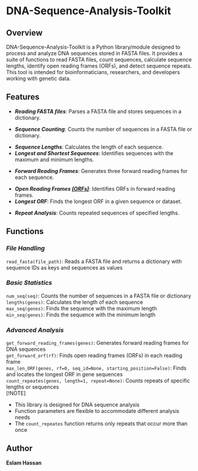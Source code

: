 # DNA-Sequence-Analysis-Toolkit

## Overview
DNA-Sequence-Analysis-Toolkit is a Python library/module designed to process and analyze DNA sequences stored in FASTA files. It provides a suite of functions to read FASTA files, count sequences, calculate sequence lengths, identify open reading frames (ORFs), and detect sequence repeats. This tool is intended for bioinformaticians, researchers, and developers working with genetic data.

## Features
* ***Reading FASTA files***: Parses a FASTA file and stores sequences in a dictionary.<br/>
+ ***Sequence Counting***: Counts the number of sequences in a FASTA file or dictionary.<br/>
- ***Sequence Lengths***: Calculates the length of each sequence.<br/>
- ***Longest and Shortest Sequences***: Identifies sequences with the maximum and minimum lengths.<br/>
+ ***Forward Reading Frames***: Generates three forward reading frames for each sequence.<br/>
* ***Open Reading Frames <ins>(ORFs)</ind>***: Identifies ORFs in forward reading frames.<br/>
* ***Longest ORF***: Finds the longest ORF in a given sequence or dataset.<br/>
- ***Repeat Analysis***: Counts repeated sequences of specified lengths.<br/>

## Functions
### ***File Handling***<br/>
`read_fasta(file_path)`: Reads a FASTA file and returns a dictionary with sequence IDs as keys and sequences as values

### ***Basic Statistics***<br/>
`num_seq(seq)`: Counts the number of sequences in a FASTA file or dictionary<br/>
`lengths(genes)`: Calculates the length of each sequence<br/>
`max_seq(genes)`: Finds the sequence with the maximum length<br/>
`min_seq(genes)`: Finds the sequence with the minimum length<br/>
### ***Advanced Analysis***<br/>
`get_forward_reading_frames(genes)`: Generates forward reading frames for DNA sequences<br/>
`get_forward_orf(rf)`: Finds open reading frames (ORFs) in each reading frame<br/>
`max_len_ORF(genes, rf=0, seq_id=None, starting_position=False)`: Finds and locates the longest ORF in gene sequences<br/>
`count_repeates(genes, length=1, repeat=None)`: Counts repeats of specific lengths or sequences<br/>
[!NOTE]
* This library is designed for DNA sequence analysis<br/>
* Function parameters are flexible to accommodate different analysis needs<br/>
* The `count_repeates` function returns only repeats that occur more than once<br/>
## Author
**Eslam Hassan**
